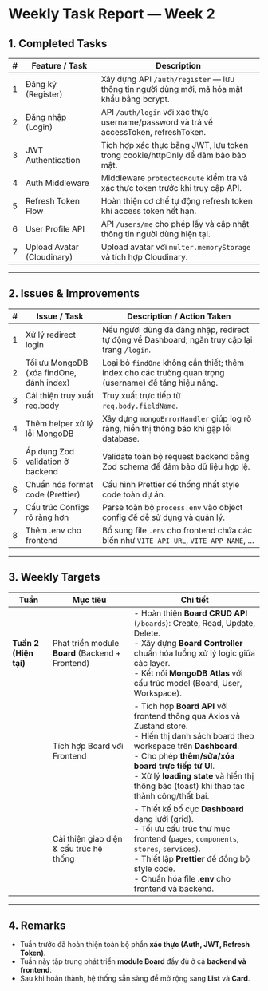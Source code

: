 # Weekly Task Report — Week 2

## 1. Completed Tasks

| #   | Feature / Task             | Description                                                                                |
| --- | -------------------------- | ------------------------------------------------------------------------------------------ |
| 1   | Đăng ký (Register)         | Xây dựng API `/auth/register` — lưu thông tin người dùng mới, mã hóa mật khẩu bằng bcrypt. |
| 2   | Đăng nhập (Login)          | API `/auth/login` với xác thực username/password và trả về accessToken, refreshToken.      |
| 3   | JWT Authentication         | Tích hợp xác thực bằng JWT, lưu token trong cookie/httpOnly để đảm bảo bảo mật.            |
| 4   | Auth Middleware            | Middleware `protectedRoute` kiểm tra và xác thực token trước khi truy cập API.             |
| 5   | Refresh Token Flow         | Hoàn thiện cơ chế tự động refresh token khi access token hết hạn.                          |
| 6   | User Profile API           | API `/users/me` cho phép lấy và cập nhật thông tin người dùng hiện tại.                    |
| 7   | Upload Avatar (Cloudinary) | Upload avatar với `multer.memoryStorage` và tích hợp Cloudinary.                           |

---

## 2. Issues & Improvements

| #   | Issue / Task                             | Description / Action Taken                                                                            |
| --- | ---------------------------------------- | ----------------------------------------------------------------------------------------------------- |
| 1   | Xử lý redirect login                     | Nếu người dùng đã đăng nhập, redirect tự động về Dashboard; ngăn truy cập lại trang `/login`.         |
| 2   | Tối ưu MongoDB (xóa findOne, đánh index) | Loại bỏ `findOne` không cần thiết; thêm index cho các trường quan trọng (username) để tăng hiệu năng. |
| 3   | Cải thiện truy xuất req.body             | Truy xuất trực tiếp từ `req.body.fieldName`.                                                          |
| 4   | Thêm helper xử lý lỗi MongoDB            | Xây dựng `mongoErrorHandler` giúp log rõ ràng, hiển thị thông báo khi gặp lỗi database.               |
| 5   | Áp dụng Zod validation ở backend         | Validate toàn bộ request backend bằng Zod schema để đảm bảo dữ liệu hợp lệ.                           |
| 6   | Chuẩn hóa format code (Prettier)         | Cấu hình Prettier để thống nhất style code toàn dự án.                                                |
| 7   | Cấu trúc Configs rõ ràng hơn             | Parse toàn bộ `process.env` vào object config để dễ sử dụng và quản lý.                               |
| 8   | Thêm .env cho frontend                   | Bổ sung file `.env` cho frontend chứa các biến như `VITE_API_URL`, `VITE_APP_NAME`, ...               |

---

## 3. Weekly Targets

| Tuần                  | Mục tiêu                                         | Chi tiết                                                                                                                                                                                                                                                                                    |
| --------------------- | ------------------------------------------------ | ------------------------------------------------------------------------------------------------------------------------------------------------------------------------------------------------------------------------------------------------------------------------------------------- |
| **Tuần 2 (Hiện tại)** | Phát triển module **Board** (Backend + Frontend) | - Hoàn thiện **Board CRUD API** (`/boards`): Create, Read, Update, Delete.<br>- Xây dựng **Board Controller** chuẩn hóa luồng xử lý logic giữa các layer.<br>- Kết nối **MongoDB Atlas** với cấu trúc model (Board, User, Workspace).                                                       |
|                       | Tích hợp Board với Frontend                      | - Tích hợp **Board API** với frontend thông qua Axios và Zustand store.<br>- Hiển thị danh sách board theo workspace trên **Dashboard**.<br>- Cho phép **thêm/sửa/xóa board trực tiếp từ UI**.<br>- Xử lý **loading state** và hiển thị thông báo (toast) khi thao tác thành công/thất bại. |
|                       | Cải thiện giao diện & cấu trúc hệ thống          | - Thiết kế bố cục **Dashboard** dạng lưới (grid).<br>- Tối ưu cấu trúc thư mục frontend (`pages`, `components`, `stores`, `services`).<br>- Thiết lập **Prettier** để đồng bộ style code.<br>- Chuẩn hóa file **.env** cho frontend và backend.                                             |

---

## 4. Remarks

- Tuần trước đã hoàn thiện toàn bộ phần **xác thực (Auth, JWT, Refresh Token)**.
- Tuần này tập trung phát triển **module Board** đầy đủ ở cả **backend và frontend**.
- Sau khi hoàn thành, hệ thống sẵn sàng để mở rộng sang **List** và **Card**.
